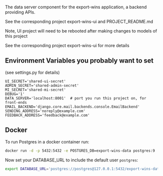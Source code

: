 The data server component for the export-wins application, a backend providing APIs.

See the corresponding project export-wins-ui and PROJECT_README.md

Note, UI project will need to be rebooted after making changes to models of this project

See the corresponding project export-wins-ui for more details

Environment Variables you probably want to set
-----------------------------------------------

(see settings.py for details)

```
UI_SECRET='shared-ui-secret'
ADMIN_SECRET='shared-admin-secret'
MI_SECRET='shared-mi-secret'
DEBUG='1'
DATA_SERVER='localhost:8001'  # port you run this project on, for front-ends
EMAIL_BACKEND='django.core.mail.backends.console.EmailBackend'
SENDING_ADDRESS='noreply@example.com'
FEEDBACK_ADDRESS='feedback@example.com'
```

## Docker

To run Postgres in a docker container run:

```bash
docker run -d -p 5432:5432 -e POSTGRES_DB=export-wins-data postgres:9
```

Now set your DATABASE_URL to include the default user `postgres`:

```bash
export DATABASE_URL='postgres://postgres@127.0.0.1:5432/export-wins-data'
```
